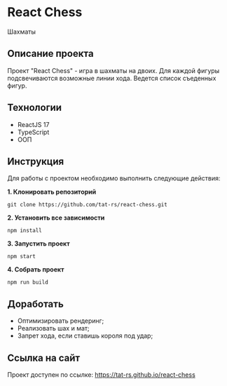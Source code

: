 # React Chess

Шахматы

## Описание проекта

Проект "React Chess" - игра в шахматы на двоих. Для каждой фигуры подсвечиваются возможные линии хода. Ведется список съеденных фигур.

## Технологии
* ReactJS 17
* TypeScript
* ООП

## Инструкция

Для работы с проектом необходимо выполнить следующие действия:

__1. Клонировать репозиторий__

`git clone https://github.com/tat-rs/react-chess.git`

__2. Установить все зависимости__

`npm install`

__3. Запустить проект__

`npm start`

__4. Собрать проект__

`npm run build`

## Доработать

* Оптимизировать рендеринг;
* Реализовать шах и мат;
* Запрет хода, если ставишь короля под удар;

## Ссылка на сайт

Проект доступен по ссылке: <a href="https://tat-rs.github.io/react-chess" target="_blank" rel="noopener">https://tat-rs.github.io/react-chess</a>
